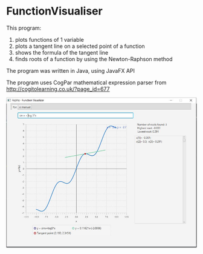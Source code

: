 # FunctionVisualiser


<p>This program:</p>
<ol>
  <li>plots functions of 1 variable </li>
  <li>plots a tangent line on a selected point of a function</li>
  <li>shows the formula of the tangent line</li>
  <li>finds roots of a function by using the Newton-Raphson method</li>
</ol>


The program was written in Java, using JavaFX API

The program uses CogPar mathematical expression parser from http://cogitolearning.co.uk/?page_id=677

<img src="https://github.com/FireDweller/FunctionVisualiser/blob/master/screenshot1.JPG">
